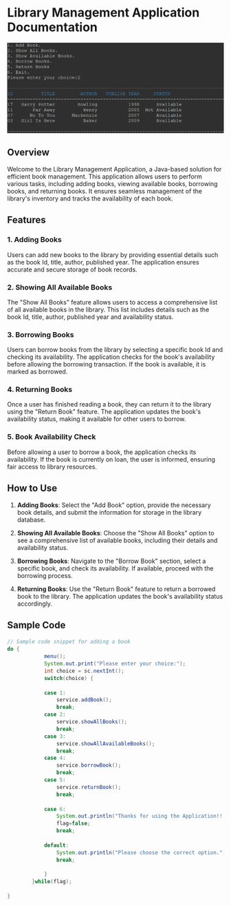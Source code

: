 # Library Management Application Documentation

![image.info](library-mgmt-snapshot.png)

## Overview

Welcome to the Library Management Application, a Java-based solution for efficient book management. This application allows users to perform various tasks, including adding books, viewing available books, borrowing books, and returning books. It ensures seamless management of the library's inventory and tracks the availability of each book.

## Features

### 1. Adding Books

Users can add new books to the library by providing essential details such as the book Id, title, author, published year. The application ensures accurate and secure storage of book records.

### 2. Showing All Available Books

The "Show All Books" feature allows users to access a comprehensive list of all available books in the library. This list includes details such as the book Id, title, author, published year and availability status.

### 3. Borrowing Books

Users can borrow books from the library by selecting a specific book Id and checking its availability. The application checks for the book's availability before allowing the borrowing transaction. If the book is available, it is marked as borrowed.

### 4. Returning Books

Once a user has finished reading a book, they can return it to the library using the "Return Book" feature. The application updates the book's availability status, making it available for other users to borrow.

### 5. Book Availability Check

Before allowing a user to borrow a book, the application checks its availability. If the book is currently on loan, the user is informed, ensuring fair access to library resources.

## How to Use

1. **Adding Books**: Select the "Add Book" option, provide the necessary book details, and submit the information for storage in the library database.

2. **Showing All Available Books**: Choose the "Show All Books" option to see a comprehensive list of available books, including their details and availability status.

3. **Borrowing Books**: Navigate to the "Borrow Book" section, select a specific book, and check its availability. If available, proceed with the borrowing process.

4. **Returning Books**: Use the "Return Book" feature to return a borrowed book to the library. The application updates the book's availability status accordingly.

## Sample Code

```java
// Sample code snippet for adding a book
do {
			menu();
			System.out.print("Please enter your choice:");
			int choice = sc.nextInt();		
			switch(choice) {
			
			case 1:
				service.addBook();
                break;
            case 2:
                service.showAllBooks();
                break;
            case 3:
                service.showAllAvailableBooks();
                break;
            case 4:
                service.borrowBook();
                break;
            case 5:
                service.returnBook();
                break;
			
			case 6:
				System.out.println("Thanks for using the Application!!!");
				flag=false;
				break;
			
			default:
				System.out.println("Please choose the correct option.");
				break;
				
			}
		}while(flag);
		
}
